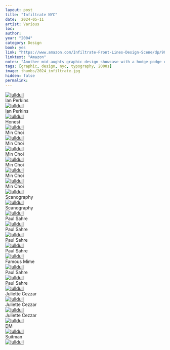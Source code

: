 ```yaml
---
layout: post
title: "Infiltrate NYC"
date:  2024-05-11
artist: Various
loc: 
author: 
year: "2004"
category: Design
book: yes
link: "https://www.amazon.com/Infiltrate-Front-Lines-Design-Scene/dp/9063690444"
linktext: "Amazon"
notes: "Another mid-aughts graphic design showcase with a hodge-podge of styles/mediums on display. Some rock stars (Sahre, Sagmeister) and others who are better (Cezzar, Choi)."
tags: [graphic, design, nyc, typography, 2000s]
image: thumbs/2024_infiltrate.jpg
hidden: false
permalink:
---
```




<div class="post_image">
	<a href="{{ site.baseurl }}/images/posts/2024_infiltrate/001.jpg" target="_blank">
	<img src="{{ site.baseurl }}/images/posts/2024_infiltrate/001.jpg" alt="lulldull"></a>
</div>

<div class="image_caption">
Ian Perkins 
</div>

<div class="post_image">
	<a href="{{ site.baseurl }}/images/posts/2024_infiltrate/002.jpg" target="_blank">
	<img src="{{ site.baseurl }}/images/posts/2024_infiltrate/002.jpg" alt="lulldull"></a>
</div>

<div class="image_caption">
Ian Perkins 
</div>

<div class="post_image">
	<a href="{{ site.baseurl }}/images/posts/2024_infiltrate/003.jpg" target="_blank">
	<img src="{{ site.baseurl }}/images/posts/2024_infiltrate/003.jpg" alt="lulldull"></a>
</div>

<div class="image_caption">
Honest
</div>

<div class="post_image">
	<a href="{{ site.baseurl }}/images/posts/2024_infiltrate/004.jpg" target="_blank">
	<img src="{{ site.baseurl }}/images/posts/2024_infiltrate/004.jpg" alt="lulldull"></a>
</div>




<div class="image_caption">
Min Choi
</div>

<div class="post_image">
	<a href="{{ site.baseurl }}/images/posts/2024_infiltrate/005.jpg" target="_blank">
	<img src="{{ site.baseurl }}/images/posts/2024_infiltrate/005.jpg" alt="lulldull"></a>
</div>

<div class="image_caption">
Min Choi
</div>

<div class="post_image">
	<a href="{{ site.baseurl }}/images/posts/2024_infiltrate/006.jpg" target="_blank">
	<img src="{{ site.baseurl }}/images/posts/2024_infiltrate/006.jpg" alt="lulldull"></a>
</div>

<div class="image_caption">
Min Choi
</div>

<div class="post_image">
	<a href="{{ site.baseurl }}/images/posts/2024_infiltrate/007.jpg" target="_blank">
	<img src="{{ site.baseurl }}/images/posts/2024_infiltrate/007.jpg" alt="lulldull"></a>
</div>

<div class="image_caption">
Min Choi
</div>

<div class="post_image">
	<a href="{{ site.baseurl }}/images/posts/2024_infiltrate/008.jpg" target="_blank">
	<img src="{{ site.baseurl }}/images/posts/2024_infiltrate/008.jpg" alt="lulldull"></a>
</div>

<div class="image_caption">
Min Choi
</div>

<div class="post_image">
	<a href="{{ site.baseurl }}/images/posts/2024_infiltrate/009.jpg" target="_blank">
	<img src="{{ site.baseurl }}/images/posts/2024_infiltrate/009.jpg" alt="lulldull"></a>
</div>

<div class="image_caption">
Min Choi
</div>

<div class="post_image">
	<a href="{{ site.baseurl }}/images/posts/2024_infiltrate/010.jpg" target="_blank">
	<img src="{{ site.baseurl }}/images/posts/2024_infiltrate/010.jpg" alt="lulldull"></a>
</div>

<div class="image_caption">
Scanography
</div>

<div class="post_image">
	<a href="{{ site.baseurl }}/images/posts/2024_infiltrate/011.jpg" target="_blank">
	<img src="{{ site.baseurl }}/images/posts/2024_infiltrate/011.jpg" alt="lulldull"></a>
</div>

<div class="image_caption">
Scanography
</div>

<div class="post_image">
	<a href="{{ site.baseurl }}/images/posts/2024_infiltrate/012.jpg" target="_blank">
	<img src="{{ site.baseurl }}/images/posts/2024_infiltrate/012.jpg" alt="lulldull"></a>
</div>

<div class="image_caption">
Paul Sahre
</div>

<div class="post_image">
	<a href="{{ site.baseurl }}/images/posts/2024_infiltrate/013.jpg" target="_blank">
	<img src="{{ site.baseurl }}/images/posts/2024_infiltrate/013.jpg" alt="lulldull"></a>
</div>

<div class="image_caption">
Paul Sahre
</div>

<div class="post_image">
	<a href="{{ site.baseurl }}/images/posts/2024_infiltrate/014.jpg" target="_blank">
	<img src="{{ site.baseurl }}/images/posts/2024_infiltrate/014.jpg" alt="lulldull"></a>
</div>

<div class="image_caption">
Paul Sahre
</div>

<div class="post_image">
	<a href="{{ site.baseurl }}/images/posts/2024_infiltrate/015.jpg" target="_blank">
	<img src="{{ site.baseurl }}/images/posts/2024_infiltrate/015.jpg" alt="lulldull"></a>
</div>

<div class="image_caption">
Paul Sahre
</div>

<div class="post_image">
	<a href="{{ site.baseurl }}/images/posts/2024_infiltrate/016.jpg" target="_blank">
	<img src="{{ site.baseurl }}/images/posts/2024_infiltrate/016.jpg" alt="lulldull"></a>
</div>

<div class="image_caption">
Famous Mime
</div>

<div class="post_image">
	<a href="{{ site.baseurl }}/images/posts/2024_infiltrate/017.jpg" target="_blank">
	<img src="{{ site.baseurl }}/images/posts/2024_infiltrate/017.jpg" alt="lulldull"></a>
</div>

<div class="image_caption">
Paul Sahre
</div>

<div class="post_image">
	<a href="{{ site.baseurl }}/images/posts/2024_infiltrate/018.jpg" target="_blank">
	<img src="{{ site.baseurl }}/images/posts/2024_infiltrate/018.jpg" alt="lulldull"></a>
</div>

<div class="image_caption">
Paul Sahre
</div>

<div class="post_image">
	<a href="{{ site.baseurl }}/images/posts/2024_infiltrate/019.jpg" target="_blank">
	<img src="{{ site.baseurl }}/images/posts/2024_infiltrate/019.jpg" alt="lulldull"></a>
</div>

<div class="image_caption">
Juliette Cezzar
</div>

<div class="post_image">
	<a href="{{ site.baseurl }}/images/posts/2024_infiltrate/020.jpg" target="_blank">
	<img src="{{ site.baseurl }}/images/posts/2024_infiltrate/020.jpg" alt="lulldull"></a>
</div>

<div class="image_caption">
Juliette Cezzar
</div>

<div class="post_image">
	<a href="{{ site.baseurl }}/images/posts/2024_infiltrate/021.jpg" target="_blank">
	<img src="{{ site.baseurl }}/images/posts/2024_infiltrate/021.jpg" alt="lulldull"></a>
</div>

<div class="image_caption">
Juliette Cezzar
</div>

<div class="post_image">
	<a href="{{ site.baseurl }}/images/posts/2024_infiltrate/022.jpg" target="_blank">
	<img src="{{ site.baseurl }}/images/posts/2024_infiltrate/022.jpg" alt="lulldull"></a>
</div>

<div class="image_caption">
DM
</div>

<div class="post_image">
	<a href="{{ site.baseurl }}/images/posts/2024_infiltrate/023.jpg" target="_blank">
	<img src="{{ site.baseurl }}/images/posts/2024_infiltrate/023.jpg" alt="lulldull"></a>
</div>

<div class="image_caption">
Suitman
</div>

<div class="post_image">
	<a href="{{ site.baseurl }}/images/posts/2024_infiltrate/024.jpg" target="_blank">
	<img src="{{ site.baseurl }}/images/posts/2024_infiltrate/024.jpg" alt="lulldull"></a>
</div>